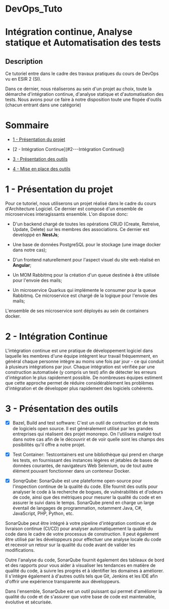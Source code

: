 # DevOps_Tuto

# **Intégration continue, Analyse statique et Automatisation des tests**

## **Description**
Ce tutoriel entre dans le cadre des travaux pratiques du cours de DevOps vu en ESIR 2 (SI).

Dans ce dernier, nous réaliserons au sein d'un projet au choix, toute la démarche d'intégration continue, d'analyse statique et d'automatisation des tests.
Nous avons pour ce faire à notre disposition toute une flopée d'outils (chacun entrant dans une catégorie)

# Sommaire

- [1 - Présentation du projet](#1---présentation-du-projet)

- [2 - Intégration Continue](#2---Intégration Continue])

- [3 - Présentation des outils](#3---présentation-des-outils)

- [4 - Mise en place des outils](#4---mise-en-place-des-outils)

# 1 - Présentation du projet

Pour ce tutoriel, nous utiliserons un projet réalisé dans le cadre du cours d'Architecture Logiciel.
Ce dernier est composé d'un ensemble de microservices interagissants ensemble.
L'on dispose donc:

- D'un backend chargé de toutes les opérations CRUD (Create, Retreive, Update, Delete) sur les membres des associations. Ce dernier est developpé en **NestJs**;

- Une base de données PostgreSQL pour le stockage (une image docker dans notre cas); 

- D'un frontend naturellement pour l'aspect visuel du site web réalisé en **Angular**;

- Un MOM Rabbitmq pour la création d'un queue destinée à être utilisée pour l'envoie des mails;

- Un microservice Quarkus qui implémente le consumer pour la queue Rabbitmq. Ce microservice est chargé de la logique pour l'envoie des mails;

L'ensemble de ses microservice sont déployés au sein de containers docker.

# 2 - Intégration Continue


L'intégration continue est une pratique de développement logiciel dans laquelle les membres d'une équipe intègrent leur travail fréquemment, en général chaque personne intègre au moins une fois par jour - ce qui conduit à plusieurs intégrations par jour. Chaque intégration est vérifiée par une construction automatisée (y compris un test) afin de détecter les erreurs d'intégration le plus rapidement possible. De nombreuses équipes estiment que cette approche permet de réduire considérablement les problèmes d'intégration et de développer plus rapidement des logiciels cohérents.





# 3 - Présentation des outils

- [x] Bazel, Build and test software: C'est un outil de contruction et de tests de logiciels open source. Il est généralement utilisé par les grandes entreprises qui réalisent des projet monorepo. On l'utilisera malgré tout dans notre cas afin de le découvrir et de voir quelle sont les champs des posibilités qu'il offre a notre projet.

- [x] Test Container: Testcontainers est une bibliothèque qui prend en charge les tests, en fournissant des instances légères et jetables de bases de données courantes, de navigateurs Web Selenium, ou de tout autre élément pouvant fonctionner dans un conteneur Docker.

- [x] SonqrQube: SonarQube est une plateforme open-source pour l'inspection continue de la qualité du code. Elle fournit des outils pour analyser le code à la recherche de bogues, de vulnérabilités et d'odeurs de code, ainsi que des métriques pour mesurer la qualité du code et en assurer le suivi dans le temps. SonarQube prend en charge un large éventail de langages de programmation, notamment Java, C#, JavaScript, PHP, Python, etc.

SonarQube peut être intégré à votre pipeline d'intégration continue et de livraison continue (CI/CD) pour analyser automatiquement la qualité du code dans le cadre de votre processus de construction. Il peut également être utilisé par les développeurs pour effectuer une analyse locale du code et recevoir un retour sur la qualité du code avant de valider les modifications.

Outre l'analyse du code, SonarQube fournit également des tableaux de bord et des rapports pour vous aider à visualiser les tendances en matière de qualité du code, à suivre les progrès et à identifier les domaines à améliorer. Il s'intègre également à d'autres outils tels que Git, Jenkins et les IDE afin d'offrir une expérience transparente aux développeurs.

Dans l'ensemble, SonarQube est un outil puissant qui permet d'améliorer la qualité du code et de s'assurer que votre base de code est maintenable, évolutive et sécurisée.




